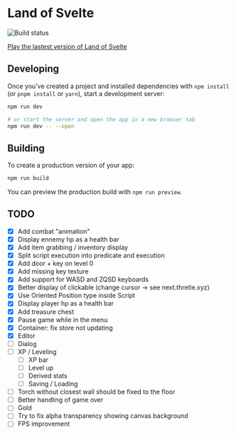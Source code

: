 # Land of Svelte

![Build status](https://github.com/shezard/land-of-svelte/actions/workflows/main.yml/badge.svg)

[Play the lastest version of Land of Svelte](https://shezard.github.io/land-of-svelte/)

## Developing

Once you've created a project and installed dependencies with `npm install` (or `pnpm install` or `yarn`), start a development server:

```bash
npm run dev

# or start the server and open the app in a new browser tab
npm run dev -- --open
```

## Building

To create a production version of your app:

```bash
npm run build
```

You can preview the production build with `npm run preview`.

## TODO

-   [x] Add combat "animation"
-   [x] Display ennemy hp as a health bar
-   [x] Add item grabbing / inventory display
-   [x] Split script execution into predicate and execution
-   [x] Add door + key on level 0
-   [x] Add missing key texture
-   [x] Add support for WASD and ZQSD keyboards
-   [x] Better display of clickable (change cursor -> see next.thretle.xyz)
-   [x] Use Oriented Position type inside Script
-   [x] Display player hp as a health bar
-   [x] Add treasure chest
-   [x] Pause game while in the menu
-   [x] Container: fix store not updating
-   [x] Editor
-   [ ] Dialog
-   [ ] XP / Leveling
    -   [ ] XP bar
    -   [ ] Level up
    -   [ ] Derived stats
    -   [ ] Saving / Loading
-   [ ] Torch without closest wall should be fixed to the floor
-   [ ] Better handling of game over
-   [ ] Gold
-   [ ] Try to fix alpha transparency showing canvas background
-   [ ] FPS improvement
